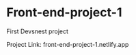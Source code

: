 # Front-end-project-1
First Devsnest project

Project Link: 
<a>front-end-project-1.netlify.app</a>
